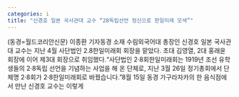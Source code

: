 ```yaml
---
categories: i
title: "신경호 일본 국사관대 교수 “28독립선언 정신으로 한일미래 모색”"
---
```

(동경=월드코리안신문) 이종환 기자동경 소재 수림외국어대 총장인 신경호 일본 국사관대 교수는 지난 4월 사단법인 2.8한일미래회 회장을 맡았다. 초대 김영열, 2대 홍래윤 회장에 이어 제3대 회장으로 취임했다.&ldquo;사단법인 2&middot;8회한일미래회는 1919년 조선 유학생들의 2&middot;8독립 선언을 기념하는 사업을 해 온 단체로, 지난 3월 26일 정기총회에서 단체명 2&middot;8회가 2&middot;8한일미래회로 바꿨습니다.&rdquo;8월 15일 동경 가구라자카의 한 음식점에서 만난 신경호 교수는 이렇게